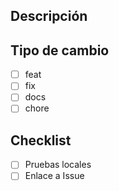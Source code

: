 ## Descripción

## Tipo de cambio
- [ ] feat
- [ ] fix
- [ ] docs
- [ ] chore

## Checklist
- [ ] Pruebas locales
- [ ] Enlace a Issue
